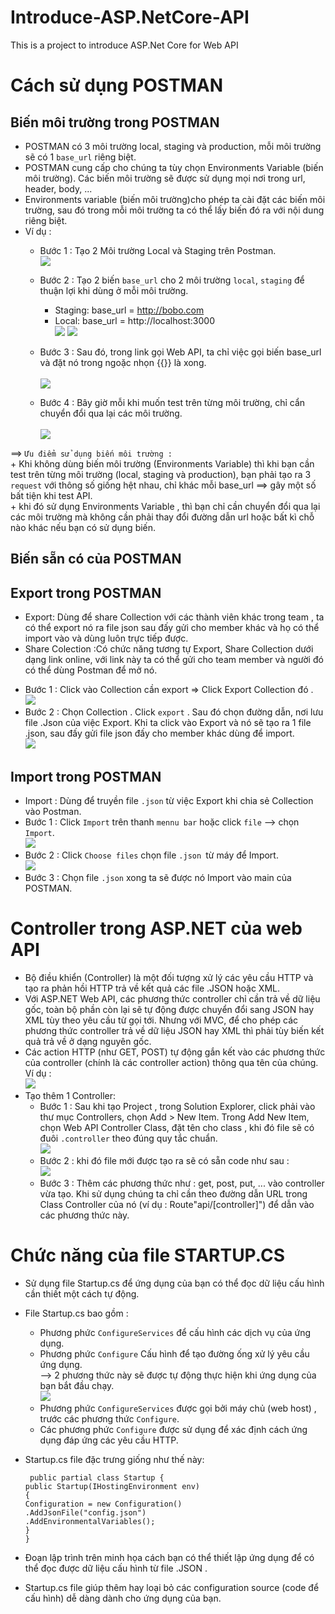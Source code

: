 # Introduce-ASP.NetCore-API
This is a project to introduce ASP.Net Core for Web API
# Cách sử dụng POSTMAN
## Biến môi trường trong POSTMAN
  - POSTMAN có 3 môi trường local, staging và production, mỗi môi trường sẽ có 1 `base_url` riêng biệt.
  - POSTMAN cung cấp cho chúng ta tùy chọn Environments Variable (biến môi trường). Các biến môi trường sẽ được sử dụng mọi nơi trong     url, header, body, ...
  - Environments variable (biến môi trường)cho phép ta cài đặt các biến môi trường, sau đó trong mỗi môi trường ta có thể lấy biến đó ra   với nội dung riêng biệt.
  - Ví dụ :
      + Bước 1 : Tạo 2 Môi trường Local và Staging trên Postman.<br> 
      ![](https://viblo.asia/uploads/3ca463cf-3a4f-4093-a89c-7a389b344dfc.png)
      + Bước 2 : Tạo 2 biến `base_url` cho 2 môi trường `local`,  `staging` để thuận lợi khi dùng ở mỗi môi trường. <br>
        + Staging: base_url = http://bobo.com
        + Local: base_url = http://localhost:3000  
      ![](https://viblo.asia/uploads/099468e6-b84a-46c8-aa7f-9fad968e6e8e.png) 
      ![](https://viblo.asia/uploads/25c41a74-3ea5-4369-bca3-40754a912a6c.png) 
     
      + Bước 3 : Sau đó, trong link gọi Web API, ta chỉ việc gọi biến base_url và đặt nó trong ngoặc nhọn {{}} là xong.<br><br>
      ![](https://viblo.asia/uploads/04d7d173-27ec-4735-8e47-2c28249057f0.png) <br> 
      + Bước 4 : Bây giờ mỗi khi muốn test trên từng môi trường, chỉ cẩn chuyển đổi qua lại các môi trường. <br> <br>
      ![](https://viblo.asia/uploads/2a4c54fa-a080-4c20-be40-db8186025507.png) <br> 
     
  ==> `Ưu điểm sử dụng biến môi trường :`<br>
      + Khi không dùng biến môi trường (Environments Variable) thì khi bạn cần test trên từng môi trường (local, staging và production),
      bạn phải tạo ra 3 `request` với thông số giống hệt nhau, chỉ khác mỗi base_url ==> gây một số bất tiện khi test API.<br>
      + khi đó sử dụng Environments Variable , thì bạn chỉ cần chuyển đổi qua lại các môi trường mà không cần phải thay đổi đường dẫn         url hoặc bất kì chỗ nào khác nếu bạn có sử dụng biến.<br>
 
 ## Biến sẵn có của POSTMAN


## Export trong POSTMAN
  - Export: Dùng để share Collection với các thành viên khác trong team , ta có thể export nó ra file json sau đấy gửi cho member khác     và họ có thể import vào và dùng luôn trực tiếp được. 
  - Share Colection :Có chức năng tương tự Export, Share Collection dưới dạng link online, với link này ta có thể gửi cho team member và   người đó có thể dùng Postman để mở nó.
  + Bước 1 : Click vào Collection cần export => Click Export Collection đó .<br>
  ![](https://i.imgur.com/ovGVUhM.png)
  + Bước 2 : Chọn Collection . Click `export` . Sau đó chọn đường dẫn, nơi lưu file .Json của việc Export. Khi ta click vào Export và nó   sẽ tạo ra 1 file .json, sau đấy gửi file json đấy cho member khác dùng để import.<br>
  ![](https://i.imgur.com/mwnQyLm.png)<br>
  
## Import trong POSTMAN
  - Import : Dùng để truyền file `.json` từ việc Export khi chia sẻ  Collection vào Postman. 
  - Bước 1 : Click `Import` trên thanh `mennu bar` hoặc click `file` --> chọn `Import`.<br>
  ![](https://i.imgur.com/QOqyQ44.png)
  - Bước 2 : Click `Choose files` chọn file `.json `từ máy để Import. <br>
  ![](https://i.imgur.com/KTDB8uU.png)
  - Bước 3 : Chọn file `.json` xong ta sẽ được nó Import vào main của POSTMAN.<br>
  
# Controller trong ASP.NET của web API
  - Bộ điều khiển (Controller) là một đối tượng xử lý các yêu cầu HTTP và tạo ra phản hồi HTTP trả về kết quả các file .JSON hoặc XML.
  - Với ASP.NET Web API, các phương thức controller chỉ cần trả về dữ liệu gốc, toàn bộ phần còn lại sẽ tự động được chuyển đổi sang       JSON hay XML tùy theo yêu cầu từ gọi tới. Nhưng với MVC, để cho phép các phương thức controller trả về dữ liệu JSON hay XML thì phải     tùy biến kết quả trả về ở dạng nguyên gốc. 
  - Các action HTTP (như GET, POST) tự động gắn kết vào các phương thức của controller (chính là các controller action) thông qua tên     của chúng. Ví dụ :<br>
  ![](http://itprotraining.vn/files/article_upload/images/articles/2015/10/webapi_01/auto_mapped_crud_actions.png)
  - Tạo thêm 1 Controller:
    + Bước 1 : Sau khi tạo Project , trong Solution Explorer, click phải vào thư mục Controllers, chọn Add > New Item. Trong Add New         Item, chọn Web API Controller Class, đặt tên cho class , khi đó file sẽ có đuôi `.controller` theo đúng quy tắc chuẩn.<br>
    ![](https://docs.microsoft.com/en-us/aspnet/core/tutorials/first-web-api/_static/new_controller.png)
    + Bước 2 : khi đó file mới được tạo ra sẽ có sẵn code như sau :<br>
    ![](https://i.imgur.com/32UmwaY.png)
    + Bước 3 : Thêm các phương thức như : get, post, put, ... vào controller vừa tạo. Khi sử dụng chúng ta chỉ cần theo đường dẫn URL       trong Class Controller của nó (ví dụ : Route"api/[controller]") để dẫn vào các phương thức này.
    

# Chức năng của file STARTUP.CS
  - Sử dụng file Startup.cs để ứng dụng của bạn có thể đọc dữ liệu cấu hình cần thiết một cách tự động. 
  - File Startup.cs bao gồm :
      - Phương phức `ConfigureServices` để cấu hình các dịch vụ của ứng dụng.
      - Phương phức `Configure` Cấu hình để tạo đường ống xử lý yêu cầu ứng dụng.<br>
      --> 2 phương thức này sẽ được tự động thực hiện khi ứng dụng của bạn bắt đầu chạy.<br>
      ![](https://i.imgur.com/FYZtJhz.png)<br>
      - Phương phức `ConfigureServices` được gọi bởi máy chủ (web host) , trước các phương thức `Configure`.
      - Các phương phức `Configure` được sử dụng để xác định cách ứng dụng đáp ứng các yêu cầu HTTP. 
      
  - Startup.cs file đặc trưng giống như thế này:<br>

     ` public partial class Startup {`<br>
          `public Startup(IHostingEnvironment env)`<br>
          `{`<br>
          `Configuration = new Configuration()`<br>
          `.AddJsonFile("config.json")`<br>
          `.AddEnvironmentalVariables();`<br>
          `}`<br>
      `}`<br>
  - Đoạn lập trình trên minh họa cách bạn có thể thiết lập ứng dụng để có thể đọc được dữ liệu cấu hình từ file .JSON . 
  - Startup.cs file giúp thêm hay loại bỏ các configuration source (code để cấu hình) dễ dàng dành cho ứng dụng của bạn.


  
  
      
